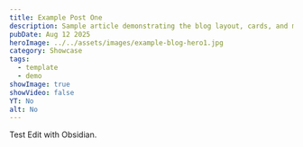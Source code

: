 ```yaml
---
title: Example Post One
description: Sample article demonstrating the blog layout, cards, and meta.
pubDate: Aug 12 2025
heroImage: ../../assets/images/example-blog-hero1.jpg
category: Showcase
tags:
  - template
  - demo
showImage: true
showVideo: false
YT: No
alt: No
---
```


Test Edit with Obsidian.

